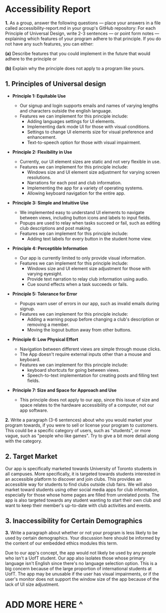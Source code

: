 # Accessibility Report 

**1.** As a group, answer the following questions — place your answers in a file called accessibility-report.md in your group's GitHub repository:
For each Principle of Universal Design, write 2-3 sentences — or point form notes — explaining which features of your program adhere to that principle. If you do not have any such features, you can either:

**(a)** Describe features that you could implement in the future that would adhere to the principle or

**(b)** Explain why the principle does not apply to a program like yours.

## 1. Principles of Universal design

- **Principle 1: Equitable Use**
  - Our signup and login supports emails and names of varying lengths and characters outside the english language.
  - Features we can implement for this principle include:
    - Adding languages settings for UI elements.
    - Implementing dark mode UI for those with visual conditions.
    - Settings to change UI elements size for visual preference and enhancement.
    - Text-to-speech option for those with visual impairment.


- **Principle 2: Flexibility in Use**
  - Currently, our UI element sizes are static and not very flexible in use.
  - Features we can implement for this principle include:
    - Windows size and UI element size adjustment for varying screen resolutions.
    - Narrations for each post and club information.
    - Implementing the app for a variety of operating systems.
    - Allowing keyboard navigation for the entire app.


- **Principle 3: Simple and Intuitive Use**
  - We implemented easy to understand UI elements to navigate between views, including button icons and labels to 
    input fields.
  - Popups are used to relay when tasks succeed or fail, such as editing club descriptions and post making.
  - Features we can implement for this principle include:
    - Adding text labels for every button in the student home view.


- **Principle 4: Perceptible Information**
  - Our app is currently limited to only provide visual information.
  - Features we can implement for this principle include:
    - Windows size and UI element size adjustment for those with varying eyesight.
    - Provide text narration to relay club information using audio.
    - Cue sound effects when a task succeeds or fails.


- **Principle 5: Tolerance for Error**
  - Popups warn user of errors in our app, such as invalid emails during signup.
  - Features we can implement for this principle include:
    - Adding a warning popup before changing a club's description or removing a member.
    - Moving the logout button away from other buttons.
    

- **Principle 6: Low Physical Effort**
  - Navigation between different views are simple through mouse clicks.
  - The App doesn't require external inputs other than a mouse and keyboard.
  - Features we can implement for this principle include:
    - keyboard shortcuts for going between views.
    - Speech-to-text implementation for creating posts and filling text fields.


- **Principle 7: Size and Space for Approach and Use**
  - This principle does not apply to our app, since this issue of size and space relates to the hardware accessibility 
    of a computer, not our app software.


**2.** Write a paragraph (3-6 sentences) about who you would market your program towards, if you were to sell or license your program to customers. This could be a specific category of users, such as "students", or more vague, such as "people who like games". Try to give a bit more detail along with the category.

## 2. Target Market

  Our app is specifically marketed towards University of Toronto students in all campuses. More specifically, 
  it is targeted towards students interested in an accessible platform to discover and join clubs. This provides an
  accessible way for students to find clubs outside club fairs. We will also market toward students using other
  social media apps for club information, especially for those whose home pages are filled from unrelated posts. The
  app is also targeted towards any student wanting to start their own club and want to keep their member's
  up-to-date with club activities and events.


## 3. Inaccessibility for Certain Demographics

**3.** Write a paragraph about whether or not your program is less likely to be used by certain demographics. Your discussion here should be informed by the content of our embedded ethics modules this term.

Due to our app's concept, the app would not likely be used by any people who isn't a UofT student. Our app also isolates
those whose primary language isn't English since there's no language selection option. This is a
big concern because of the large proportion of international students at UofT. The app may be unusable if the user has
visual impairments, or if the user's monitor does not support the window size of the app because of the lack of
UI size adjustment.

# ADD MORE HERE ^




